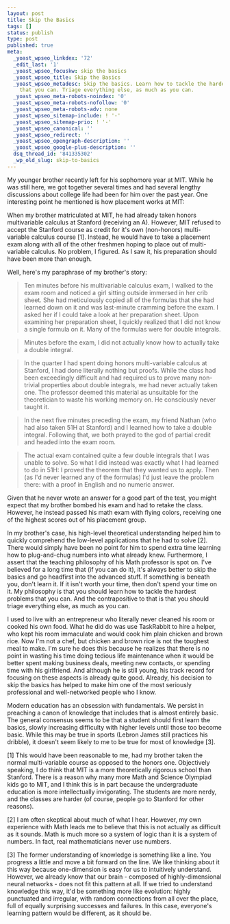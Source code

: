 ```yaml
---
layout: post
title: Skip the Basics
tags: []
status: publish
type: post
published: true
meta:
  _yoast_wpseo_linkdex: '72'
  _edit_last: '1'
  _yoast_wpseo_focuskw: skip the basics
  _yoast_wpseo_title: Skip the Basics
  _yoast_wpseo_metadesc: Skip the basics. Learn how to tackle the hardest problems
    that you can. Triage everything else, as much as you can.
  _yoast_wpseo_meta-robots-noindex: '0'
  _yoast_wpseo_meta-robots-nofollow: '0'
  _yoast_wpseo_meta-robots-adv: none
  _yoast_wpseo_sitemap-include: ! '-'
  _yoast_wpseo_sitemap-prio: ! '-'
  _yoast_wpseo_canonical: ''
  _yoast_wpseo_redirect: ''
  _yoast_wpseo_opengraph-description: ''
  _yoast_wpseo_google-plus-description: ''
  dsq_thread_id: '841335302'
  _wp_old_slug: skip-to-basics
---
```

My younger brother recently left for his sophomore year at MIT. While he was still here, we got together several times and had several lengthy discussions about college life had been for him over the past year.  One interesting point he mentioned is how placement works at MIT:

When my brother matriculated at MIT, he had already taken honors multivariable calculus at Stanford (receiving an A). However, MIT refused to accept the Stanford course as credit for it's own (non-honors) multi-variable calculus course [1]. Instead, he would have to take a placement exam along with all of the other freshmen hoping to place out of multi-variable calculus. No problem, I figured. As I saw it, his preparation should have been more than enough.

Well, here's my paraphrase of my brother's story:

> Ten minutes before his multivariable calculus exam, I walked to the exam room and noticed a girl sitting outside immersed in her crib sheet. She had meticulously copied all of the formulas that she had learned down on it and was last-minute cramming before the exam. I asked her if I could take a look at her preparation sheet. Upon examining her preparation sheet, I quickly realized that I did not know a single formula on it. Many of the formulas were for double integrals.

> Minutes before the exam, I did not actually know how to actually take a double integral.

> In the quarter I had spent doing honors multi-variable calculus at Stanford, I had done literally nothing but proofs. While the class had been exceedingly difficult and had required us to prove many non-trivial properties about double integrals, we had never actually taken one. The professor deemed this material as unsuitable for the theoretician to waste his working memory on. He consciously never taught it.

> In the next five minutes preceding the exam, my friend Nathan (who had also taken 51H at Stanford) and I learned how to take a double integral. Following that, we both prayed to the god of partial credit and headed into the exam room.

> The actual exam contained quite a few double integrals that I was unable to solve. So what I did instead was exactly what I had learned to do in 51H: I proved the theorem that they wanted us to apply. Then (as I'd never learned any of the formulas) I'd just leave the problem there: with a proof in English and no numeric answer.

Given that he never wrote an answer for a good part of the test, you might expect that my brother bombed his exam and had to retake the class. However, he instead  passed his math exam with flying colors, receiving one of the highest scores out of his placement group.

In my brother's case, his high-level theoretical understanding helped him to quickly comprehend the low-level applications that he had to solve [2]. There would simply have been no point for him to  spend extra time learning how to plug-and-chug numbers into what already knew. Furthermore, I assert that the teaching philosophy of his Math professor is spot on. I've believed for a long time that (if you can do it), it's always better to skip the basics and go headfirst into the advanced stuff. If something is beneath you, don't learn it. If it isn't worth your time, then don't spend your time on it. My philosophy is that you should learn how to tackle the hardest problems that you can. And the contrapositive to that is that you should triage everything else, as much as you can.

I used to live with an entrepreneur who literally never cleaned his room or cooked his own food. What he did do was use TaskRabbit to hire a helper, who kept his room immaculate and would cook him plain chicken and brown rice. Now I'm not a chef, but chicken and brown rice is not the toughest meal to make. I'm sure he does this because he realizes that there is no point in wasting his time doing tedious life maintenance when it would be better spent making business deals, meeting new contacts, or spending time with his girlfriend. And although he is still young, his track record for focusing on these aspects is already quite good. Already, his decision to skip the basics has helped to make him one of the most seriously professional and well-networked people who I know.

Modern education has an obsession with fundamentals. We persist in preaching a canon of knowledge that includes that is almost entirely basic. The general consensus seems to be that a student should first learn the basics, slowly increasing difficulty with higher levels until those too become basic. While this may be true in sports (Lebron James still practices his dribble), it doesn't seem likely to me to be true for most of knowledge [3].

[1] This would have been reasonable to me, had my brother taken the normal multi-variable course as opposed to the honors one. Objectively speaking, I do think that MIT is a more theoretically rigorous school than Stanford. There is a reason why many more Math and Science Olympiad kids go to MIT, and I think this is in part because the undergraduate education is more intellectually invigorating. The students are more nerdy, and the classes are harder (of course, people go to Stanford for other reasons).

[2] I am often skeptical about much of what I hear. However, my own experience with Math leads me to believe that this is not actually as difficult as it sounds. Math is much more so a system of logic than it is a system of numbers. In fact, real mathematicians never use numbers.

[3] The former understanding of knowledge is something like a line. You progress a little and move a bit forward on the line. We like thinking about it this way because one-dimension is easy for us to intuitively understand. However, we already know that our brain - composed of highly-dimensional neural networks - does not fit this pattern at all. If we tried to understand knowledge this way, it'd be something more like evolution: highly punctuated and irregular, with random connections from all over the place, full of equally surprising successes and failures. In this case, everyone's learning pattern would be different, as it should be.
